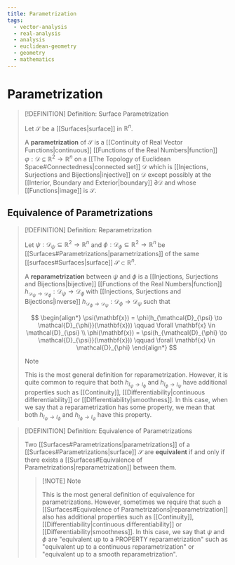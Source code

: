 ```yaml
---
title: Parametrization
tags:
  - vector-analysis
  - real-analysis
  - analysis
  - euclidean-geometry
  - geometry
  - mathematics
---
```


# Parametrization

>[!DEFINITION] Definition: Surface Parametrization
>
>Let $\mathcal{S}$ be a [[Surfaces|surface]] in $\mathbb{R}^n$.
>
>A **parametrization** of $\mathcal{S}$ is a [[Continuity of Real Vector Functions|continuous]] [[Functions of the Real Numbers|function]] $\varphi: \mathcal{D} \subseteq \mathbb{R}^2 \to \mathbb{R}^n$ on a [[The Topology of Euclidean Space#Connectedness|connected set]] $\mathcal{D}$ which is [[Injections, Surjections and Bijections|injective]] on $\mathcal{D}$ except possibly at the [[Interior, Boundary and Exterior|boundary]] $\partial \mathcal{D}$ and whose [[Functions|image]] is $\mathcal{S}$.
>

## Equivalence of Parametrizations

>[!DEFINITION] Definition: Reparametrization
>
>Let $\psi: \mathcal{D}_{\psi} \subseteq \mathbb{R}^2 \to \mathbb{R}^n$ and $\phi: \mathcal{D}_{\phi} \subseteq \mathbb{R}^2 \to \mathbb{R}^n$ be [[Surfaces#Parametrizations|parametrizations]] of the same [[surfaces#Surfaces|surface]] $\mathcal{S} \subset \mathbb{R}^n$.
>
>A **reparametrization** between $\psi$ and $\phi$ is a [[Injections, Surjections and Bijections|bijective]] [[Functions of the Real Numbers|function]] $h_{\mathcal{D}_{\psi} \to \mathcal{D}_{\phi}}: \mathcal{D}_{\psi} \to \mathcal{D}_{\phi}$ with [[Injections, Surjections and Bijections|inverse]] $h_{\mathcal{D}_{\phi} \to \mathcal{D}_{\psi}}: \mathcal{D}_{\phi} \to \mathcal{D}_{\psi}$ such that
>
>$$
>\begin{align*}
>\psi(\mathbf{x}) = \phi(h_{\mathcal{D}_{\psi} \to \mathcal{D}_{\phi}}(\mathbf{x})) \qquad \forall \mathbf{x} \in \mathcal{D}_{\psi} \\
>\phi(\mathbf{x}) = \psi(h_{\mathcal{D}_{\phi} \to \mathcal{D}_{\psi}}(\mathbf{x})) \qquad \forall \mathbf{x} \in \mathcal{D}_{\phi}
>\end{align*}
>$$
>
>>[!NOTE]
>>
>>This is the most general definition for reparametrization. However, it is quite common to require that both $h_{I_{\psi} \to I_{\phi}}$ and $h_{I_{\phi} \to I_{\psi}}$ have additional properties such as [[Continuity]], [[Differentiability|continuous differentiability]] or [[Differentiability|smoothness]]. In this case, when we say that a reparametrization has some property, we mean that both $h_{I_{\psi} \to I_{\phi}}$ and $h_{I_{\phi} \to I_{\psi}}$ have this property.
>>
>

>[!DEFINITION] Definition: Equivalence of Parametrizations
>
>Two [[Surfaces#Parametrizations|parametrizations]] of a [[Surfaces#Parametrizations|surface]] $\mathcal{S}$ are **equivalent** if and only if there exists a [[Surfaces#Equivalence of Parametrizations|reparametrization]] between them.
>
>>[!NOTE] Note
>>
>>This is the most general definition of equivalence for parametrizations. However, sometimes we require that such a [[Surfaces#Equivalence of Parametrizations|reparametrization]] also has additional properties such as [[Continuity]], [[Differentiability|continuous differentiability]] or [[Differentiability|smoothness]]. In this case, we say that $\psi$ and $\phi$ are "equivalent up to a PROPERTY reparametrization" such as "equivalent up to a continuous reparametrization" or "equivalent up to a smooth reparametrization".
>>
>